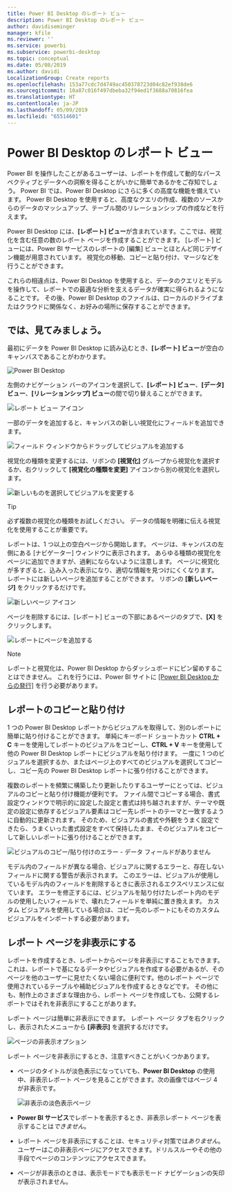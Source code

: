 ```yaml
---
title: Power BI Desktop のレポート ビュー
description: Power BI Desktop のレポート ビュー
author: davidiseminger
manager: kfile
ms.reviewer: ''
ms.service: powerbi
ms.subservice: powerbi-desktop
ms.topic: conceptual
ms.date: 05/08/2019
ms.author: davidi
LocalizationGroup: Create reports
ms.openlocfilehash: 153a77cdc7d4749ac450378723d04c82ef938de6
ms.sourcegitcommit: 10a87c016f497dbeba32f94ed1f3688a70816fea
ms.translationtype: HT
ms.contentlocale: ja-JP
ms.lasthandoff: 05/09/2019
ms.locfileid: "65514601"
---
```

# <a name="report-view-in-power-bi-desktop"></a>Power BI Desktop のレポート ビュー
Power BI を操作したことがあるユーザーは、レポートを作成して動的なパースペクティブとデータへの洞察を得ることがいかに簡単であるかをご存知でしょう。 Power BI では、Power BI Desktop にさらに多くの高度な機能を備えています。 Power BI Desktop を使用すると、高度なクエリの作成、複数のソースからのデータのマッシュアップ、テーブル間のリレーションシップの作成などを行えます。

Power BI Desktop には、**[レポート] ビュー**が含まれています。ここでは、視覚化を含む任意の数のレポート ページを作成することができます。 [レポート] ビューには、Power BI サービスのレポートの [編集] ビューとほとんど同じデザイン機能が用意されています。 視覚化の移動、コピーと貼り付け、マージなどを行うことができます。

これらの相違点は、Power BI Desktop を使用すると、データのクエリとモデルを操作して、レポートでの最適な分析を支えるデータが確実に得られるようになることです。 その後、Power BI Desktop のファイルは、ローカルのドライブまたはクラウドに関係なく、お好みの場所に保存することができます。

## <a name="lets-take-a-look"></a>では、見てみましょう。
最初にデータを Power BI Desktop に読み込むとき、**[レポート] ビュー**が空白のキャンバスであることがわかります。

![Power BI Desktop](media/desktop-report-view/pbi_reportviewinpbidesigner_reportview.png)

左側のナビゲーション バーのアイコンを選択して、**[レポート] ビュー**、**[データ] ビュー**、**[リレーションシップ] ビュー**の間で切り替えることができます。

![レポート ビュー アイコン](media/desktop-report-view/pbi_reportviewinpbidesigner_changeview.png)

一部のデータを追加すると、キャンバスの新しい視覚化にフィールドを追加できます。

![フィールド ウィンドウからドラッグしてビジュアルを追加する](media/desktop-report-view/pbid_reportview_addvis.gif)

視覚化の種類を変更するには、リボンの **[視覚化]** グループから視覚化を選択するか、右クリックして **[視覚化の種類を変更]** アイコンから別の視覚化を選択します。

![新しいものを選択してビジュアルを変更する](media/desktop-report-view/pbid_reportview_changevis.gif)

> [!TIP]
> 必ず複数の視覚化の種類をお試しください。 データの情報を明確に伝える視覚化を使用することが重要です。

レポートは、1 つ以上の空白ページから開始します。 ページは、キャンバスの左側にある [ナビゲーター] ウィンドウに表示されます。 あらゆる種類の視覚化をページに追加できますが、過剰にならないように注意します。 ページに視覚化が多すぎると、込み入った表示になり、適切な情報を見つけにくくなります。 レポートには新しいページを追加することができます。 リボンの **[新しいページ]** をクリックするだけです。

![新しいページ アイコン](media/desktop-report-view/pbidesignerreportviewnewpage.png)

ページを削除するには、[レポート] ビューの下部にあるページのタブで、**[X]** をクリックします。

![レポートにページを追加する](media/desktop-report-view/pbi_reportviewinpbidesigner_deletepage.png)

> [!NOTE]
> レポートと視覚化は、Power BI Desktop からダッシュボードにピン留めすることはできません。 これを行うには、Power BI サイトに [[Power BI Desktop からの発行]](desktop-upload-desktop-files.md) を行う必要があります。

## <a name="copy-and-paste-between-reports"></a>レポートのコピーと貼り付け

1 つの Power BI Desktop レポートからビジュアルを取得して、別のレポートに簡単に貼り付けることができます。 単純にキーボード ショートカット **CTRL + C** キーを使用してレポートのビジュアルをコピーし、**CTRL + V** キーを使用して他の Power BI Desktop レポートにビジュアルを貼り付けます。 一度に 1 つのビジュアルを選択するか、またはページ上のすべてのビジュアルを選択してコピーし、コピー先の Power BI Desktop レポートに張り付けることができます。 

複数のレポートを頻繁に構築したり更新したりするユーザーにとっては、ビジュアルのコピーと貼り付け機能が便利です。 ファイル間でコピーする場合、書式設定ウィンドウで明示的に設定した設定と書式は持ち越されますが、テーマや既定の設定に依存するビジュアル要素はコピー先レポートのテーマと一致するように自動的に更新されます。 そのため、ビジュアルの書式や外観をうまく設定できたら、うまくいった書式設定をすべて保持したまま、そのビジュアルをコピーして新しいレポートに張り付けることができます。

![ビジュアルのコピー/貼り付けのエラー - データ フィールドがありません](media/desktop-report-view/report-view_05.png)

モデル内のフィールドが異なる場合、ビジュアルに関するエラーと、存在しないフィールドに関する警告が表示されます。 このエラーは、ビジュアルが使用しているモデル内のフィールドを削除するときに表示されるエクスペリエンスに似ています。 エラーを修正するには、ビジュアルを貼り付けたレポート内のモデルの使用したいフィールドで、壊れたフィールドを単純に置き換えます。 カスタム ビジュアルを使用している場合は、コピー先のレポートにもそのカスタム ビジュアルをインポートする必要があります。




## <a name="hide-report-pages"></a>レポート ページを非表示にする

レポートを作成するとき、レポートからページを非表示にすることもできます。 これは、レポートで基になるデータやビジュアルを作成する必要があるが、そのページを他のユーザーに見せたくない場合に便利です。他のレポート ページで使用されているテーブルや補助ビジュアルを作成するときなどです。 その他にも、制作上のさまざまな理由から、レポート ページを作成しても、公開するレポートではそれを非表示にすることがあります。 

レポート ページは簡単に非表示にできます。 レポート ページ タブを右クリックし、表示されたメニューから **[非表示]** を選択するだけです。

![ページの非表示オプション](media/desktop-report-view/report-view_05.png)

レポート ページを非表示にするとき、注意すべきことがいくつかあります。

* ページのタイトルが淡色表示になっていても、**Power BI Desktop** の使用中、非表示レポート ページを見ることができます。次の画像ではページ 4 が非表示です。

    ![非表示の淡色表示ページ](media/desktop-report-view/report-view_06.png)

* **Power BI サービス**でレポートを表示するとき、非表示レポート ページを表示することは*できません*。

* レポート ページを非表示にすることは、セキュリティ対策では*ありません*。 ユーザーはこの非表示ページにアクセスできます。ドリルスルーやその他の手段でページのコンテンツにアクセスできます。

* ページが非表示のときは、表示モードでも表示モード ナビゲーションの矢印が表示されません。

